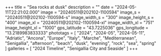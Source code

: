 +++
title = "Sea rocks at dusk"
description = ""
date = "2024-05-11T22:21:02.000"
image = "20240511@202102-1100594"
image_s = "20240511@202102-1100594-s"
image_width_s = "300"
image_height_s = "400"
image_xl = "20240511@202102-1100594-xl"
image_width_xl = "751"
image_height_xl = "1000"
gps_latitude = "43.7225036"
gps_longitude = "13.2189983833333"
phototags = [ "2024", "2024-05", "2024-05-11", "Adriatic", "Ancona", "Europe", "Italy", "Marche", "Mediterranean", "Senigallia", "afternoon", "beach", "dusk", "evening", "rock", "sea", "spring" ]
galleries = [ "2024 Timeline", "Senigallia City and Seaside" ]
+++
